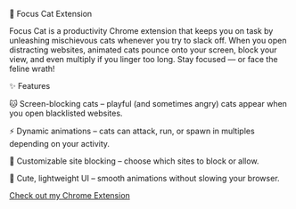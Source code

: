 🐾 Focus Cat Extension

Focus Cat is a productivity Chrome extension that keeps you on task by unleashing mischievous cats whenever you try to slack off.
When you open distracting websites, animated cats pounce onto your screen, block your view, and even multiply if you linger too long. Stay focused — or face the feline wrath!

✨ Features

🐱 Screen-blocking cats – playful (and sometimes angry) cats appear when you open blacklisted websites.

⚡ Dynamic animations – cats can attack, run, or spawn in multiples depending on your activity.

🎯 Customizable site blocking – choose which sites to block or allow.

🎨 Cute, lightweight UI – smooth animations without slowing your browser.

[Check out my Chrome Extension](https://chromewebstore.google.com/detail/focus-cat-stop-entertainm/ffkmmlfnehpmdhkdfjhihibfkbdflmag)
